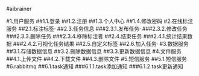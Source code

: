 #aibrainer

#1.用户服务
##1.1.登录
##1.2.注册
##1.3.个人中心
##1.4.修改密码
#2.在线标注服务
##2.1.标注标签·
##2.3.任务信息
###2.3.1.发布任务·
###2.3.2.修改任务 
###2.3.3.删除任务
###2.3.4.移除标注者
##2.4.结束任务
###2.4.1.统计结果数据
###2.4.2.可视化任务结果
##2.5.自定义标签
##2.6.加入任务·
#3.数据服务
##3.1.存储数据信息
##3.2.删除数据信息
##3.3.更新数据信息
#4.文件服务
##4.1.上传文件
##4.2.下载文件
##4.3.删除文件
#5.短信服务
##5.1.短信服务
#6.rabbitmq
##6.1.task通知
###6.1.1.task添加通知
###6.1.2.task更新通知